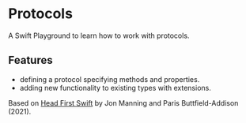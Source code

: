 # Protocols

A Swift Playground to learn how to work with protocols.

## Features

- defining a protocol specifying methods and properties.
- adding new functionality to existing types with extensions.

Based on [Head First Swift](https://www.amazon.com/Head-First-Swift-Anthony-Gray/dp/1491922850) by Jon Manning and Paris Buttfield-Addison (2021).
